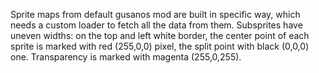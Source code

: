Sprite maps from default gusanos mod are built in specific way, which needs a custom loader to fetch all the data from them.
Subsprites have uneven widths: on the top and left white border, the center point of each sprite is marked with red (255,0,0) pixel, the split point with black (0,0,0) one. Transparency is marked with magenta (255,0,255).